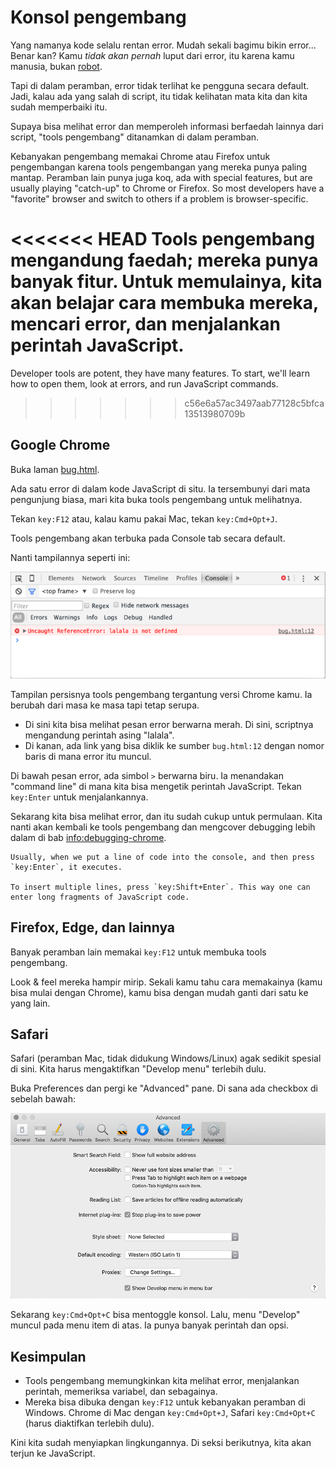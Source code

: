 # Konsol pengembang

Yang namanya kode selalu rentan error. Mudah sekali bagimu bikin error... Benar kan? Kamu *tidak akan pernah* luput dari error, itu karena kamu manusia, bukan [robot](https://en.wikipedia.org/wiki/Bender_(Futurama)).

Tapi di dalam peramban, error tidak terlihat ke pengguna secara default. Jadi, kalau ada yang salah di script, itu tidak kelihatan mata kita dan kita sudah memperbaiki itu.

Supaya bisa melihat error dan memperoleh informasi berfaedah lainnya dari script, "tools pengembang" ditanamkan di dalam peramban.

Kebanyakan pengembang memakai Chrome atau Firefox untuk pengembangan karena tools pengembangan yang mereka punya paling mantap. Peramban lain punya juga koq, ada with special features, but are usually playing "catch-up" to Chrome or Firefox. So most developers have a "favorite" browser and switch to others if a problem is browser-specific.

<<<<<<< HEAD
Tools pengembang mengandung faedah; mereka punya banyak fitur. Untuk memulainya, kita akan belajar cara membuka mereka, mencari error, dan menjalankan perintah JavaScript.
=======
Developer tools are potent, they have many features. To start, we'll learn how to open them, look at errors, and run JavaScript commands.
>>>>>>> c56e6a57ac3497aab77128c5bfca13513980709b

## Google Chrome

Buka laman [bug.html](bug.html).

Ada satu error di dalam kode JavaScript di situ. Ia tersembunyi dari mata pengunjung biasa, mari kita buka tools pengembang untuk melihatnya.

Tekan `key:F12` atau, kalau kamu pakai Mac, tekan `key:Cmd+Opt+J`.

Tools pengembang akan terbuka pada Console tab secara default.

Nanti tampilannya seperti ini:

![chrome](chrome.png)

Tampilan persisnya tools pengembang tergantung versi Chrome kamu. Ia berubah dari masa ke masa tapi tetap serupa.

- Di sini kita bisa melihat pesan error berwarna merah. Di sini, scriptnya mengandung perintah asing "lalala".
- Di kanan, ada link yang bisa diklik ke sumber `bug.html:12` dengan nomor baris di mana error itu muncul.

Di bawah pesan error, ada simbol `>` berwarna biru. Ia menandakan "command line" di mana kita bisa mengetik perintah JavaScript. Tekan `key:Enter` untuk menjalankannya.

Sekarang kita bisa melihat error, dan itu sudah cukup untuk permulaan. Kita nanti akan kembali ke tools pengembang dan mengcover debugging lebih dalam di bab <info:debugging-chrome>.

```smart header="Multi-line input"
Usually, when we put a line of code into the console, and then press `key:Enter`, it executes.

To insert multiple lines, press `key:Shift+Enter`. This way one can enter long fragments of JavaScript code.
```

## Firefox, Edge, dan lainnya

Banyak peramban lain memakai `key:F12` untuk membuka tools pengembang.

Look & feel mereka hampir mirip. Sekali kamu tahu cara memakainya (kamu bisa mulai dengan Chrome), kamu bisa dengan mudah ganti dari satu ke yang lain.

## Safari

Safari (peramban Mac, tidak didukung Windows/Linux) agak sedikit spesial di sini. Kita harus mengaktifkan "Develop menu" terlebih dulu.

Buka Preferences dan pergi ke "Advanced" pane. Di sana ada checkbox di sebelah bawah:

![safari](safari.png)

Sekarang `key:Cmd+Opt+C` bisa mentoggle konsol. Lalu, menu "Develop" muncul pada menu item di atas. Ia punya banyak perintah dan opsi.

## Kesimpulan

- Tools pengembang memungkinkan kita melihat error, menjalankan perintah, memeriksa variabel, dan sebagainya.
- Mereka bisa dibuka dengan `key:F12` untuk kebanyakan peramban di Windows. Chrome di Mac dengan `key:Cmd+Opt+J`, Safari `key:Cmd+Opt+C` (harus diaktifkan terlebih dulu).

Kini kita sudah menyiapkan lingkungannya. Di seksi berikutnya, kita akan terjun ke JavaScript.
